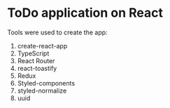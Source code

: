 # ToDo application on React

Tools were used to create the app:
1. create-react-app
2. TypeScript
3. React Router
4. react-toastify
5. Redux
6. Styled-components
7. styled-normalize
8. uuid